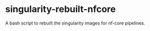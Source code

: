 # singularity-rebuilt-nfcore
A bash script to rebuilt the singularity images for nf-core pipelines.
